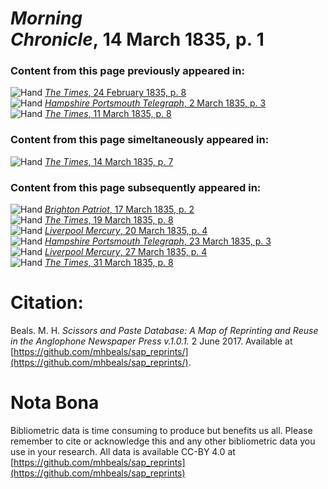 # *Morning Chronicle*, 14 March 1835, p. 1  
  
### Content from this page previously appeared in:  
![Hand](http://scissorsandpaste.net/wp-content/uploads/2017/06/smallhandpointer.png) [*The Times*, 24 February 1835, p. 8](https://mhbeals.github.io/sap_html/The-Times/The-Times-24-February-1835-p-8)  
![Hand](http://scissorsandpaste.net/wp-content/uploads/2017/06/smallhandpointer.png) [*Hampshire Portsmouth Telegraph*, 2 March 1835, p. 3](https://mhbeals.github.io/sap_html/Hampshire-Portsmouth-Telegraph/Hampshire-Portsmouth-Telegraph-2-March-1835-p-3)  
![Hand](http://scissorsandpaste.net/wp-content/uploads/2017/06/smallhandpointer.png) [*The Times*, 11 March 1835, p. 8](https://mhbeals.github.io/sap_html/The-Times/The-Times-11-March-1835-p-8)  
  
### Content from this page simeltaneously appeared in:  
![Hand](http://scissorsandpaste.net/wp-content/uploads/2017/06/smallhandpointer.png) [*The Times*, 14 March 1835, p. 7](https://mhbeals.github.io/sap_html/The-Times/The-Times-14-March-1835-p-7)  
  
### Content from this page subsequently appeared in:  
![Hand](http://scissorsandpaste.net/wp-content/uploads/2017/06/smallhandpointer.png) [*Brighton Patriot*, 17 March 1835, p. 2](https://mhbeals.github.io/sap_html/Brighton-Patriot/Brighton-Patriot-17-March-1835-p-2)  
![Hand](http://scissorsandpaste.net/wp-content/uploads/2017/06/smallhandpointer.png) [*The Times*, 19 March 1835, p. 8](https://mhbeals.github.io/sap_html/The-Times/The-Times-19-March-1835-p-8)  
![Hand](http://scissorsandpaste.net/wp-content/uploads/2017/06/smallhandpointer.png) [*Liverpool Mercury*, 20 March 1835, p. 4](https://mhbeals.github.io/sap_html/Liverpool-Mercury/Liverpool-Mercury-20-March-1835-p-4)  
![Hand](http://scissorsandpaste.net/wp-content/uploads/2017/06/smallhandpointer.png) [*Hampshire Portsmouth Telegraph*, 23 March 1835, p. 3](https://mhbeals.github.io/sap_html/Hampshire-Portsmouth-Telegraph/Hampshire-Portsmouth-Telegraph-23-March-1835-p-3)  
![Hand](http://scissorsandpaste.net/wp-content/uploads/2017/06/smallhandpointer.png) [*Liverpool Mercury*, 27 March 1835, p. 4](https://mhbeals.github.io/sap_html/Liverpool-Mercury/Liverpool-Mercury-27-March-1835-p-4)  
![Hand](http://scissorsandpaste.net/wp-content/uploads/2017/06/smallhandpointer.png) [*The Times*, 31 March 1835, p. 8](https://mhbeals.github.io/sap_html/The-Times/The-Times-31-March-1835-p-8)  


# Citation: 

Beals. M. H. *Scissors and Paste Database: A Map of Reprinting and Reuse in the Anglophone Newspaper Press v.1.0.1.* 2 June 2017. Available at [https://github.com/mhbeals/sap_reprints/](https://github.com/mhbeals/sap_reprints/). 

# Nota Bona

Bibliometric data is time consuming to produce but benefits us all. Please remember to cite or acknowledge this and any other bibliometric data you use in your research. All data is available CC-BY 4.0 at [https://github.com/mhbeals/sap_reprints](https://github.com/mhbeals/sap_reprints)